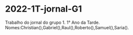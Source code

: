 # 2022-1T-jornal-G1

Trabalho do jornal do grupo 1.
1° Ano da Tarde.
Nomes:Christian(),Gabriel(),Raul(),Roberto(),Samuel(),Saria().
